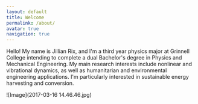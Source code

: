```yaml
---
layout: default
title: Welcome
permalink: /about/
avatar: true
navigation: true
---
```

Hello! My name is Jillian Rix, and I'm a third year physics major at Grinnell College intending to complete a dual Bachelor's degree in Physics and Mechanical Engineering. My main research interests include nonlinear and vibrational dynamics, as well as humanitarian and environmental engineering applications. I'm particularly interested in sustainable energy harvesting and conversion.

![Image](2017-03-16 14.46.46.jpg)
